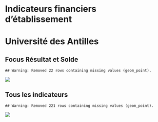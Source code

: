 Indicateurs financiers d’établissement
================

# Université des Antilles

## Focus Résultat et Solde

    ## Warning: Removed 22 rows containing missing values (geom_point).

![](/home/julien/repo/cpesr/RFC/Finances/Etablissements/université_des_antilles_files/figure-gfm/etab.focus-1.png)<!-- -->

## Tous les indicateurs

    ## Warning: Removed 221 rows containing missing values (geom_point).

![](/home/julien/repo/cpesr/RFC/Finances/Etablissements/université_des_antilles_files/figure-gfm/etab-1.png)<!-- -->
